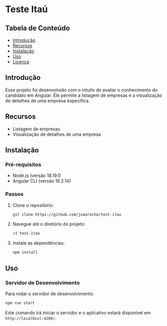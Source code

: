 # Teste Itaú

## Tabela de Conteúdo

- [Introdução](#introdução)
- [Recursos](#recursos)
- [Instalação](#instalação)
- [Uso](#uso)
- [Licença](#licença)

## Introdução

Esse projeto foi desenvolvido com o intuito de avaliar o conhecimento do candidato em Angular. Ele permite a listagem de empresas e a visualização de detalhes de uma empresa específica.

## Recursos

- Listagem de empresas
- Visualização de detalhes de uma empresa

## Instalação

### Pré-requisitos

- Node.js (versão 18.19.1)
- Angular CLI (versão 16.2.14)

### Passos

1. Clone o repositório:

   ```bash
   git clone https://github.com/joaoroche/test-itau
   ```

2. Navegue até o diretório do projeto:

   ```bash
   cd test-itau
   ```

3. Instale as dependências:

   ```bash
   npm install
   ```

## Uso

### Servidor de Desenvolvimento

Para rodar o servidor de desenvolvimento:

```bash
npm run start
```

Este comando irá iniciar o servidor e o aplicativo estará disponível em `http://localhost:4200/`.
